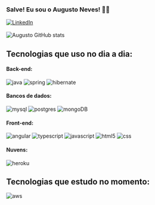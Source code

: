 ### Salve! Eu sou o Augusto Neves! 👋🏿

[![LinkedIn](https://img.shields.io/badge/LinkedIn-0077B5?style=for-the-badge&logo=linkedin&logoColor=white)](https://www.linkedin.com/in/augusto05neves)<br/><br/>
![Augusto GitHub stats](https://github-readme-stats.vercel.app/api?username=AkaAugustoNeves&show_icons=true&theme=dracula)

## Tecnologias que uso no dia a dia:

<div style="display: inline_block">
    <h4>Back-end:</h4>
    <img style="align:center" alt="java" src="https://img.shields.io/badge/Java-ED8B00?style=for-the-badge&logo=java&logoColor=white">
    <img style="align:center" alt="spring" src="https://img.shields.io/badge/Spring-6DB33F?style=for-the-badge&logo=spring&logoColor=white"/>
    <img style="align:center" alt="hibernate" src="https://img.shields.io/badge/Hibernate-59666C?style=for-the-badge&logo=Hibernate&logoColor=white"/>
    <h4>Bancos de dados:</h4>
    <img style="align:center" alt="mysql" src="https://img.shields.io/badge/MySQL-00000F?style=for-the-badge&logo=mysql&logoColor=white"/>
    <img style="align:center" alt="postgres" src="https://img.shields.io/badge/PostgreSQL-316192?style=for-the-badge&logo=postgresql&logoColor=white"/>
    <img style="align:center" alt="mongoDB" src="https://img.shields.io/badge/MongoDB-4EA94B?style=for-the-badge&logo=mongodb&logoColor=white"/>
    <h4>Front-end:</h4>
    <img style="align:center" alt="angular" src="https://img.shields.io/badge/Angular-DD0031?style=for-the-badge&logo=angular&logoColor=white"/>
    <img style="align:center" alt="typescript" src="https://img.shields.io/badge/TypeScript-007ACC?style=for-the-badge&logo=typescript&logoColor=white"/>
    <img style="align:center" alt="javascript" src="	https://img.shields.io/badge/JavaScript-F7DF1E?style=for-the-badge&logo=javascript&logoColor=black"/>
    <img style="align:center" alt="html5" src="https://img.shields.io/badge/HTML5-E34F26?style=for-the-badge&logo=html5&logoColor=white"/>
    <img style="align:center" alt="css" src="https://img.shields.io/badge/CSS3-1572B6?style=for-the-badge&logo=css3&logoColor=white"/>
    <h4>Nuvens:</h4>
    <img style="align:center" alt="heroku" src="https://img.shields.io/badge/Heroku-430098?style=for-the-badge&logo=heroku&logoColor=white"/>
</div>

## Tecnologias que estudo no momento:
<div style="display: inline_block">
    <img style="align:center" alt="aws" src="https://img.shields.io/badge/Amazon_AWS-232F3E?style=for-the-badge&logo=amazon-aws&logoColor=white"/>
</div>
